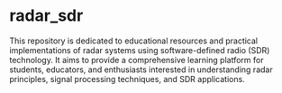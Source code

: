 # radar_sdr
This repository is dedicated to educational resources and practical implementations of radar systems using software-defined radio (SDR) technology. It aims to provide a comprehensive learning platform for students, educators, and enthusiasts interested in understanding radar principles, signal processing techniques, and SDR applications.
